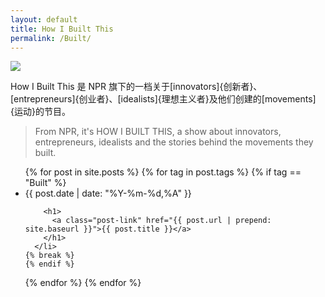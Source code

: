 ```yaml
---
layout: default
title: How I Built This
permalink: /Built/
---
```


![](http://media.npr.org/assets/img/2016/08/31/hibt_podcast_tile_sq-8d9498b292dc7a759bf4b7fc776dfe0e4c09da68-s300-c85.png)

How I Built This 是 NPR 旗下的一档关于[innovators]{创新者}、[entrepreneurs]{创业者}、[idealists]{理想主义者}及他们创建的[movements]{运动}的节目。

> From NPR, it's HOW I BUILT THIS, a show about innovators, entrepreneurs, idealists and the stories behind the movements they built.

<div class="home">

  <ul class="post-list">
{% for post in site.posts %}
  {% for tag in post.tags %}
    {% if tag == "Built" %}
      <li>
        <!--<span class="post-meta">{{ post.date | date: "%b %-d, %Y" }}</span>-->
        <span class="post-meta">{{ post.date | date: "%Y-%m-%d,%A" }}</span>

        <h1>
          <a class="post-link" href="{{ post.url | prepend: site.baseurl }}">{{ post.title }}</a>
        </h1>
      </li>
    {% break %}
    {% endif %}
  {% endfor %}
{% endfor %}
  </ul>

</div>
